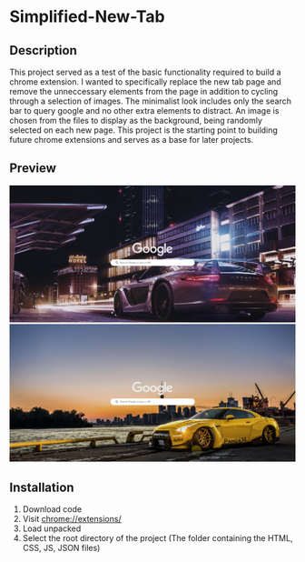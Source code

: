 # Simplified-New-Tab

## Description

This project served as a test of the basic functionality required to build a chrome extension. I wanted to specifically replace the new tab page and remove the unneccessary elements from the page in addition to cycling through a selection of images. The minimalist look includes only the search bar to query google and no other extra elements to distract. An image is chosen from the files to display as the background, being randomly selected on each new page. This project is the starting point to building future chrome extensions and serves as a base for later projects.


## Preview
![](https://github.com/EhsanPatel/Simplified-New-Tab/blob/2f0fde5ab69f3e9bc9ca956bca112651b474de29/Preview%20Images/Preview_1.jpg)
![](https://github.com/EhsanPatel/Simplified-New-Tab/blob/2f0fde5ab69f3e9bc9ca956bca112651b474de29/Preview%20Images/Preview_2.jpg)

## Installation
1. Download code
2. Visit [chrome://extensions/](chrome://extensions/)
3. Load unpacked
4. Select the root directory of the project (The folder containing the HTML, CSS, JS, JSON files)
